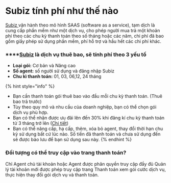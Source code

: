 # Subiz tính phí như thế nào

[Subiz ](https://subiz.com/vi/)vận hành theo mô hình SAAS \(software as a service\), tạm dịch là cung cấp phần mềm như một dịch vụ, cho phép người mua trả một khoản phí theo các chu kỳ thanh toán theo số tháng hoặc các năm, chi phí đã bao gồm giấy phép sử dụng phần mềm, phí hỗ trợ và hầu hết các chi phí khác.

### \*\*\*\*[**Subiz**](https://subiz.com/vi/) **là dịch vụ thuê bao, sẽ tính phí theo 3 yếu tố**

* **Loại gói:** Cơ bản và Nâng cao
* **Số agent:** số người sử dụng và đăng nhập Subiz
* **Chu kì thanh toán:** 01, 03, 06,12, 24 tháng

{% hint style="info" %}
* Bạn cần thanh toán gói thuê bao vào đầu mỗi chu kỳ thanh toán. \(Thuê bao trả trước\)
* Tùy theo quy mô và nhu cầu của doanh nghiệp, bạn có thể chọn gói dịch vụ phù hợp.
* Bạn có thể nhận được ưu đãi lên đến 30% khi đăng kí chu kỳ thanh toán từ 3 tháng trở lên \([Chi tiết](https://subiz.com/vi/calculator.html)\)
* Bạn có thể nâng cấp, hạ cấp, thêm, xóa bỏ agent, thay đổi thời hạn chu kỳ sử dụng bất cứ lúc nào. Số tiền đã thanh toán và chưa sử dụng đến sẽ được bảo lưu để bạn sử dụng sau này.
{% endhint %}

### Đối tượng có thể truy cập vào trang thanh toán?

Chỉ Agent chủ tài khoản hoặc Agent được phân quyền truy cập đầy đủ Quản lý tài khoản mới được phép truy cập trang Thanh toán xem gói cước dịch vụ, thực hiện thay đổi gói dịch vụ và thanh toán.  


